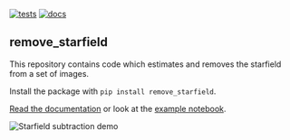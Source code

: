 [![tests](https://github.com/svank/remove_starfield/actions/workflows/tests.yml/badge.svg)](https://github.com/svank/remove_starfield/actions/workflows/tests.yml)
[![docs](https://github.com/svank/remove_starfield/actions/workflows/docs.yml/badge.svg)](https://github.com/svank/remove_starfield/actions/workflows/docs.yml)

## remove_starfield

This repository contains code which estimates and removes the starfield from a
set of images.

Install the package with `pip install remove_starfield`.

[Read the documentation](https://svank.github.io/remove_starfield/) or look at
the [example notebook](https://github.com/svank/remove_starfield/blob/main/remove_starfield_demo.ipynb).

![Starfield subtraction demo](docs/source/images/demo.png)
